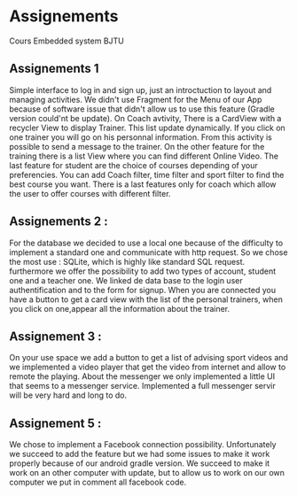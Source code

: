 # Assignements
Cours Embedded system BJTU

## Assignements 1

Simple interface to log in and sign up, just an introctuction to layout and managing activities. We didn't use Fragment for the Menu of our App because of software issue that didn't allow us to use this feature (Gradle version could'nt be update). On Coach avtivity, There is a CardView with a recycler View to display Trainer. This list update dynamically. If you click on one trainer you will go on his personnal information. From this activity is possible to send a message to the trainer. On the other feature for the training there is a list View where you can find different Online Video. The last feature for student are the choice of courses depending of your preferencies. You can add Coach filter, time filter and sport filter to find the best course you want. There is a last features only for coach which allow the user to offer courses with different filter.

## Assignements 2 : 

For the database we decided to use a local one because of the difficulty to implement a standard one and communicate with http request. So we chose the most use : SQLite, which is highly like standard SQL request. furthermore we offer the possibility to add two types of account, student one and a teacher one. 
We linked de data base to the login user authentification and to the form for signup.
When you are connected you have a button to get a card view with the list of the personal trainers, when you click on one,appear all the information about the trainer.

## Assignement 3 :

On your use space we add a button to get a list of advising sport videos and we implemented a video player that get the video from internet and allow to remote the playing.
About the messenger we only implemented a little UI that seems to a messenger service. Implemented a full messenger servir will be very hard and long to do.

## Assignement 5 :

We chose to implement a Facebook connection possibility. Unfortunately we succeed to add the feature but we had some issues to make it work properly because of our android gradle version. We succeed to make it work on an other computer with update, but to allow us to work on our own computer we put in comment all facebook code.
